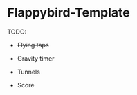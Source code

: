 # Flappybird-Template

TODO:

  * ~~Flying taps~~
   
  * ~~Gravity timer~~
  
  * Tunnels 
  
  * Score



